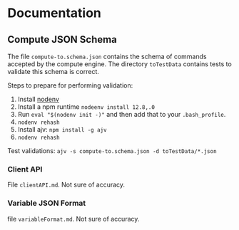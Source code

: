 # Documentation

## Compute JSON Schema

The file `compute-to.schema.json` contains the schema of commands accepted by the compute engine. The directory `toTestData` contains tests to validate this schema is correct.

Steps to prepare for performing validation:

1. Install [nodenv](https://github.com/nodenv/nodenv)
1. Install a npm runtime `nodeenv install 12.8,.0`
1. Run `eval "$(nodenv init -)"` and then add that to your `.bash_profile`.
1. `nodenv rehash`
1. Install ajv: `npm install -g ajv`
1. `nodenv rehash`

Test validations: `ajv -s compute-to.schema.json -d toTestData/*.json`

### Client API

File `clientAPI.md`. Not sure of accuracy.

### Variable JSON Format

file `variableFormat.md`. Not sure of accuracy.

